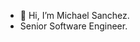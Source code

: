 - 👋 Hi, I’m Michael Sanchez.
- Senior Software Engineer.

<!---
mfsa93/mfsa93 is a ✨ special ✨ repository because its `README.md` (this file) appears on your GitHub profile.
You can click the Preview link to take a look at your changes.
--->

